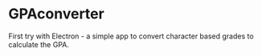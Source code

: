 # GPAconverter

First try with Electron - a simple app to convert character based grades to calculate the GPA.
